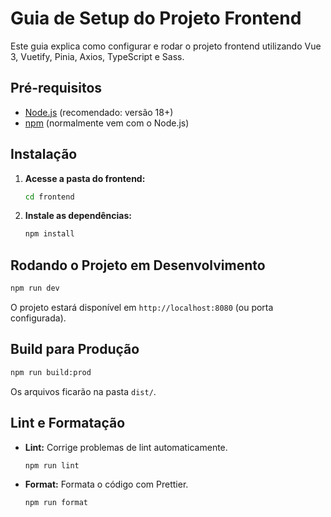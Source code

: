 # Guia de Setup do Projeto Frontend

Este guia explica como configurar e rodar o projeto frontend utilizando Vue 3, Vuetify, Pinia, Axios, TypeScript e Sass.

## Pré-requisitos

- [Node.js](https://nodejs.org/) (recomendado: versão 18+)
- [npm](https://www.npmjs.com/) (normalmente vem com o Node.js)

## Instalação

1. **Acesse a pasta do frontend:**
    ```bash
    cd frontend
    ```

2. **Instale as dependências:**
    ```bash
    npm install
    ```

## Rodando o Projeto em Desenvolvimento

```bash
npm run dev
```
O projeto estará disponível em `http://localhost:8080` (ou porta configurada).

## Build para Produção

```bash
npm run build:prod
```
Os arquivos ficarão na pasta `dist/`.

## Lint e Formatação

- **Lint:** Corrige problemas de lint automaticamente.
  ```bash
  npm run lint
  ```
- **Format:** Formata o código com Prettier.
  ```bash
  npm run format
  ```
